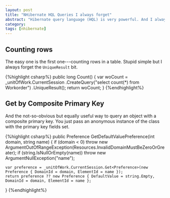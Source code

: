 ```yaml
---
layout: post
title: "NHibernate HQL Queries I always forget"
abstract: "Hibernate query language (HQL) is very powerful. And I always forget how to do a couple of the simpler queries. So here is a little reminder to myself."
category: 
tags: [nhibernate]
---
```

## Counting rows

The easy one is the first one---counting rows in a table. Stupid simple but I always forget the `UniqueResult` bit.

{%highlight csharp%}
public long Count()
{
    var woCount = _unitOfWork.CurrentSession
        .CreateQuery("select count(*) from Workorder")
        .UniqueResult<long>();
    return woCount;
}
{%endhighlight%}

## Get by Composite Primary Key

And the not-so-obvious but equally useful way to query an object with a composite primary key. You just pass an anonymous instance of the class with the primary key fields set.


{%highlight csharp%}
public Preference GetDefaultValuePreference(int domain, string name)
{
    if (domain < 0) throw new ArgumentOutOfRangeException(Resources.InvalidDomainMustBeZeroOrGreater);
    if (string.IsNullOrEmpty(name)) throw new ArgumentNullException("name");

    var preference = _unitOfWork.CurrentSession.Get<Preference>(new Preference { DomainId = domain, ElementId = name });
    return preference ?? new Preference { DefaultValue = string.Empty, DomainId = domain, ElementId = name };
}
{%endhighlight%}
